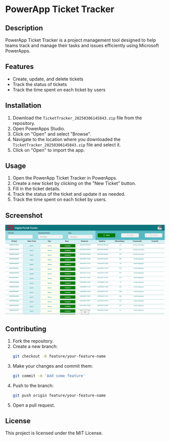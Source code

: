 # PowerApp Ticket Tracker

## Description
PowerApp Ticket Tracker is a project management tool designed to help teams track and manage their tasks and issues efficiently using Microsoft PowerApps.

## Features
- Create, update, and delete tickets
- Track the status of tickets
- Track the time spent on each ticket by users

## Installation
1. Download the `TicketTracker_20250306145843.zip` file from the repository.
2. Open PowerApps Studio.
3. Click on "Open" and select "Browse".
4. Navigate to the location where you downloaded the `TicketTracker_20250306145843.zip` file and select it.
5. Click on "Open" to import the app.

## Usage
1. Open the PowerApp Ticket Tracker in PowerApps.
2. Create a new ticket by clicking on the "New Ticket" button.
3. Fill in the ticket details.
4. Track the status of the ticket and update it as needed.
5. Track the time spent on each ticket by users.

## Screenshot
![PowerApp Ticket Tracker Screenshot](screenshot.png)

## Contributing
1. Fork the repository.
2. Create a new branch:
    ```sh
    git checkout -b feature/your-feature-name
    ```
3. Make your changes and commit them:
    ```sh
    git commit -m 'Add some feature'
    ```
4. Push to the branch:
    ```sh
    git push origin feature/your-feature-name
    ```
5. Open a pull request.

## License
This project is licensed under the MIT License.